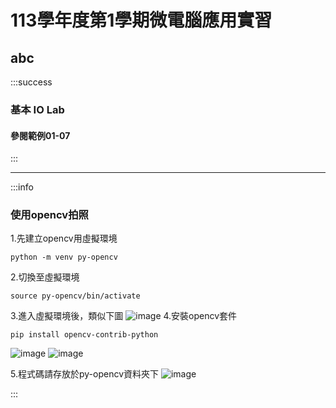 # 113學年度第1學期微電腦應用實習
## abc

:::success
### 基本 IO Lab
#### 參閱範例01-07
:::



---

:::info
### 使用opencv拍照
1.先建立opencv用虛擬環境
```
python -m venv py-opencv
```
2.切換至虛擬環境
```
source py-opencv/bin/activate
```
3.進入虛擬環境後，類似下圖
![image](https://hackmd.io/_uploads/B1bVCvfJ1e.png)
4.安裝opencv套件
```
pip install opencv-contrib-python
```
![image](https://hackmd.io/_uploads/SJYORwzykg.png)
![image](https://hackmd.io/_uploads/Bk21J_f1ke.png)

5.程式碼請存放於py-opencv資料夾下
![image](https://hackmd.io/_uploads/BkONkuGJkg.png)


:::